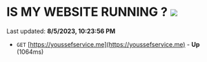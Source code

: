 # IS MY WEBSITE RUNNING ? [![](https://img.shields.io/static/v1?label=Sponsor&message=%E2%9D%A4&logo=GitHub&color=%23fe8e86)](https://github.com/sponsors/<username>)

Last updated: **8/5/2023, 10:23:56 PM**

- `GET` [https://youssefservice.me](https://youssefservice.me) - **Up** (1064ms)
